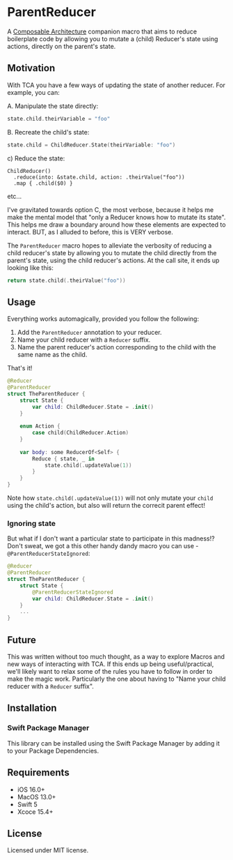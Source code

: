 # ParentReducer
A [Composable Architecture](https://github.com/pointfreeco/swift-composable-architecture) companion macro that aims to reduce boilerplate code by allowing you to mutate a (child) Reducer's state using actions, directly on the parent's state.

## Motivation
With TCA you have a few ways of updating the state of another reducer. For example, you can: 

A. Manipulate the state directly:
```swift
state.child.theirVariable = "foo"
```

B. Recreate the child's state:
```swift
state.child = ChildReducer.State(theirVariable: "foo")
```

c) Reduce the state: 

	ChildReducer()
      .reduce(into: &state.child, action: .theirValue("foo"))
      .map { .child($0) }

etc...

I've gravitated towards option C, the most verbose, because it helps me make the mental model that "only a Reducer knows how to mutate its state". This helps me draw a boundary around how these elements are expected to interact. BUT, as I alluded to before, this is VERY verbose.

The `ParentReducer` macro hopes to alleviate the verbosity of reducing a child reducer's state by allowing you to mutate the child directly from the parent's state, using the child reducer's actions. At the call site, it ends up looking like this:

```swift
return state.child(.theirValue("foo"))
```

## Usage

Everything works automagically, provided you follow the following:

1. Add the `ParentReducer` annotation to your reducer.
2. Name your child reducer with a `Reducer` suffix.
3. Name the parent reducer's action corresponding to the child with the same name as the child.

That's it!

```swift
@Reducer
@ParentReducer
struct TheParentReducer {
    struct State {
        var child: ChildReducer.State = .init()
    }
    
    enum Action {
        case child(ChildReducer.Action)
    }
    
    var body: some ReducerOf<Self> {
        Reduce { state, _ in
            state.child(.updateValue(1))
        }
    }
}
```

Note how `state.child(.updateValue(1))` will not only mutate your `child` using the child's action, but also will return the correcit parent effect!

### Ignoring state

But what if I don't want a particular state to participate in this madness!? Don't sweat, we got a this other handy dandy macro you can use - `@ParentReducerStateIgnored`:

```swift
@Reducer
@ParentReducer
struct TheParentReducer {
    struct State {
        @ParentReducerStateIgnored
        var child: ChildReducer.State = .init()
    }
    ...    
}
```

## Future

This was written without too much thought, as a way to explore Macros and new ways of interacting with TCA. If this ends up being useful/practical, we'll likely want to relax some of the rules you have to follow in order to make the magic work. Particularly the one about having to "Name your child reducer with a `Reducer` suffix".

## Installation

### Swift Package Manager

This library can be installed using the Swift Package Manager by adding it to your Package Dependencies.

## Requirements

- iOS 16.0+
- MacOS 13.0+
- Swift 5
- Xcoce 15.4+

## License

Licensed under MIT license.
